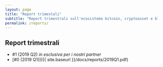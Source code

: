 ```yaml
---
layout: page
title: "Report trimestali"
subtitle: "Report trimestrali sull'ecosistema bitcoin, cryptoasset e blockchain"
permalink: /reports/
---
```


## Report trimestrali

- #1 (2019 Q2) *in esclusiva per i nostri partner*
- [#0 (2019 Q1)]({{ site.baseurl }}/docs/reports/2019Q1.pdf)
